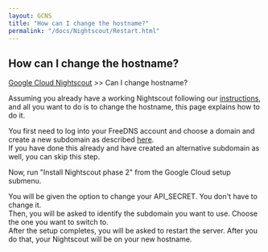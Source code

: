 ```yaml
---
layout: GCNS
title: "How can I change the hostname?"
permalink: "/docs/Nightscout/Restart.html"
---
```


## How can I change the hostname?
[Google Cloud Nightscout](./GoogleCloud.md) >> Can I change hostname?  
  
Assuming you already have a working Nightscout following our [instructions](./GoogleCloud.md), and all you want to do is to change the hostname, this page explains how to do it.  

You first need to log into your FreeDNS account and choose a domain and create a new subdomain as described [here](./FreeDNS).  
If you have done this already and have created an alternative subdomain as well, you can skip this step.  
  
Now, run "Install Nightscout phase 2" from the Google Cloud setup submenu.  
  
You will be given the option to change your API_SECRET.  You don't have to change it.  
Then, you will be asked to identify the subdomain you want to use.  Choose the one you want to switch to.  
After the setup completes, you will be asked to restart the server.  After you do that, your Nightscout will be on your new hostname.  
